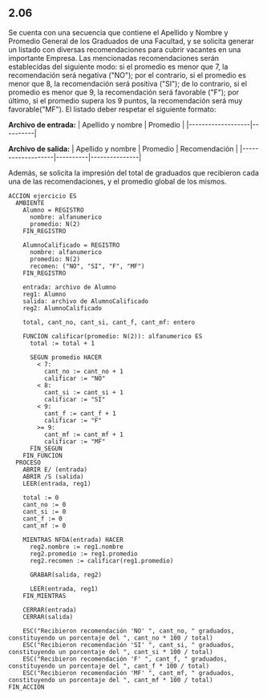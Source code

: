 ## 2.06
Se cuenta con una secuencia que contiene el Apellido y Nombre y Promedio General de los Graduados de una
Facultad, y se solicita generar un listado con diversas recomendaciones para cubrir vacantes en una importante
Empresa. Las mencionadas recomendaciones serán establecidas del siguiente modo: si el promedio es menor que 7,
la recomendación será negativa ("NO"); por el contrario, si el promedio es menor que 8, la recomendación será
positiva ("SI"); de lo contrario, si el promedio es menor que 9, la recomendación será favorable ("F"); por último, si el
promedio supera los 9 puntos, la recomendación será muy favorable("MF").
El listado deber respetar el siguiente formato:

**Archivo de entrada:**
| Apellido y nombre | Promedio |
|-------------------|----------|

**Archivo de salida:**
| Apellido y nombre | Promedio | Recomendación |
|-------------------|----------|---------------|

Además, se solicita la impresión del total de graduados que recibieron cada una de las recomendaciones, y el
promedio global de los mismos.

```
ACCION ejercicio ES
  AMBIENTE
    Alumno = REGISTRO
      nombre: alfanumerico
      promedio: N(2)
    FIN_REGISTRO

    AlumnoCalificado = REGISTRO
      nombre: alfanumerico
      promedio: N(2)
      recomen: ("NO", "SI", "F", "MF")
    FIN_REGISTRO

    entrada: archivo de Alumno
    reg1: Alumno
    salida: archivo de AlumnoCalificado
    reg2: AlumnoCalificado

    total, cant_no, cant_si, cant_f, cant_mf: entero

    FUNCION calificar(promedio: N(2)): alfanumerico ES
      total := total + 1

      SEGUN promedio HACER
        < 7:
          cant_no := cant_no + 1
          calificar := "NO"
        < 8:
          cant_si := cant_si + 1
          calificar := "SI"
        < 9:
          cant_f := cant_f + 1
          calificar := "F"
        >= 9:
          cant_mf := cant_mf + 1
          calificar := "MF"
      FIN_SEGUN
    FIN_FUNCION
  PROCESO
    ABRIR E/ (entrada)
    ABRIR /S (salida)
    LEER(entrada, reg1)

    total := 0
    cant_no := 0
    cant_si := 0
    cant_f := 0
    cant_mf := 0

    MIENTRAS NFDA(entrada) HACER
      reg2.nombre := reg1.nombre
      reg2.promedio := reg1.promedio
      reg2.recomen := calificar(reg1.promedio)

      GRABAR(salida, reg2)

      LEER(entrada, reg1)
    FIN_MIENTRAS

    CERRAR(entrada)
    CERRAR(salida)

    ESC("Recibieron recomendación 'NO' ", cant_no, " graduados, constituyendo un porcentaje del ", cant_no * 100 / total)
    ESC("Recibieron recomendación 'SI' ", cant_si, " graduados, constituyendo un porcentaje del ", cant_si * 100 / total)
    ESC("Recibieron recomendación 'F' ", cant_f, " graduados, constituyendo un porcentaje del ", cant_f * 100 / total)
    ESC("Recibieron recomendación 'MF' ", cant_mf, " graduados, constituyendo un porcentaje del ", cant_mf * 100 / total)
FIN_ACCION
```
